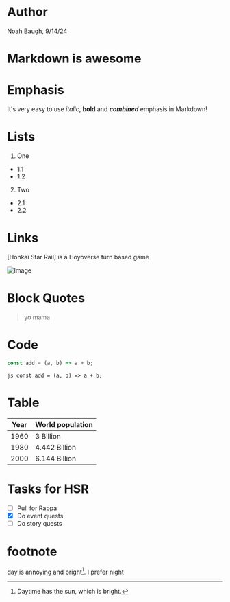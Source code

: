 # Author
Noah Baugh, 9/14/24

# Markdown is awesome


# Emphasis

It's very easy to use _italic_, **bold** and _**combined**_ emphasis in Markdown!


# Lists

1. One
  - 1.1
  - 1.2
2. Two
  - 2.1
  - 2.2

# Links

[Honkai Star Rail] is a Hoyoverse turn based game

[HSR]: https://store.steampowered.com/

![Image](https://staticg.sportskeeda.com/editor/2024/09/36b30-17258675764860-1920.jpg?w=640)


# Block Quotes 
> yo
> mama


# Code

```js
const add = (a, b) => a + b;
```

`js
const add = (a, b) => a + b;
`

# Table

| Year | World population |
| :--: | ---------------- |
| 1960 | 3 Billion        |
| 1980 | 4.442 Billion    |
| 2000 | 6.144 Billion    |



# Tasks for HSR

- [ ] Pull for Rappa
- [x] Do event quests
- [ ] Do story quests

# footnote
day is annoying and bright[^1]. I prefer night

[^1]: Daytime has the sun, which is bright.
